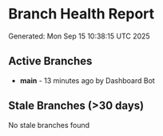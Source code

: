 # Branch Health Report
Generated: Mon Sep 15 10:38:15 UTC 2025

## Active Branches
- **main** - 13 minutes ago by Dashboard Bot

## Stale Branches (>30 days)
No stale branches found

